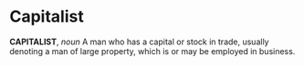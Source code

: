 # Capitalist

**CAPITALIST**, _noun_ A man who has a capital or stock in trade, usually denoting a man of large property, which is or may be employed in business.